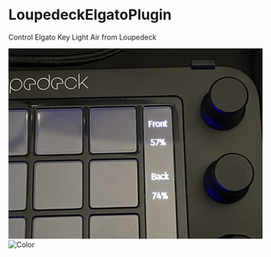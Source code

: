 # LoupedeckElgatoPlugin
Control Elgato Key Light Air from Loupedeck

![Brightness](LoupedeckElgatoPlugin/images/brightness.jpg?raw=true "Brightness Adjustment")
![Color](LoupedeckElgatoPlugin/images/color.jpg?raw=true "Color Temperature Adjustment")
